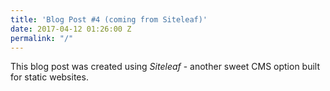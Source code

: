 ```yaml
---
title: 'Blog Post #4 (coming from Siteleaf)'
date: 2017-04-12 01:26:00 Z
permalink: "/"
---
```


This blog post was created using *Siteleaf* - another sweet CMS option built for static websites.

